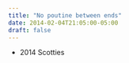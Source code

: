 ```yaml
---
title: "No poutine between ends"
date: 2014-02-04T21:05:00-05:00
draft: false
---
```

- 2014 Scotties
